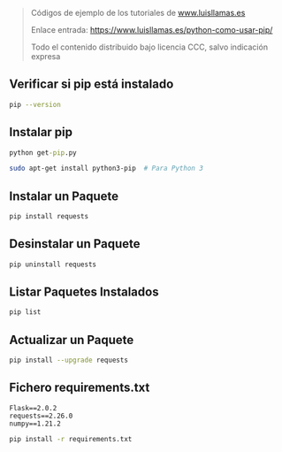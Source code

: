 > Códigos de ejemplo de los tutoriales de www.luisllamas.es
>
> Enlace entrada: https://www.luisllamas.es/python-como-usar-pip/
>
> Todo el contenido distribuido bajo licencia CCC, salvo indicación expresa

## Verificar si pip está instalado
```bash
pip --version
```


## Instalar pip
```cmd
python get-pip.py
```

```bash
sudo apt-get install python3-pip  # Para Python 3
```


## Instalar un Paquete
```bash
pip install requests
```


## Desinstalar un Paquete
```bash
pip uninstall requests
```


## Listar Paquetes Instalados
```bash
pip list
```


## Actualizar un Paquete
```bash
pip install --upgrade requests
```


## Fichero requirements.txt
```
Flask==2.0.2
requests==2.26.0
numpy==1.21.2
```

```bash
pip install -r requirements.txt
```



